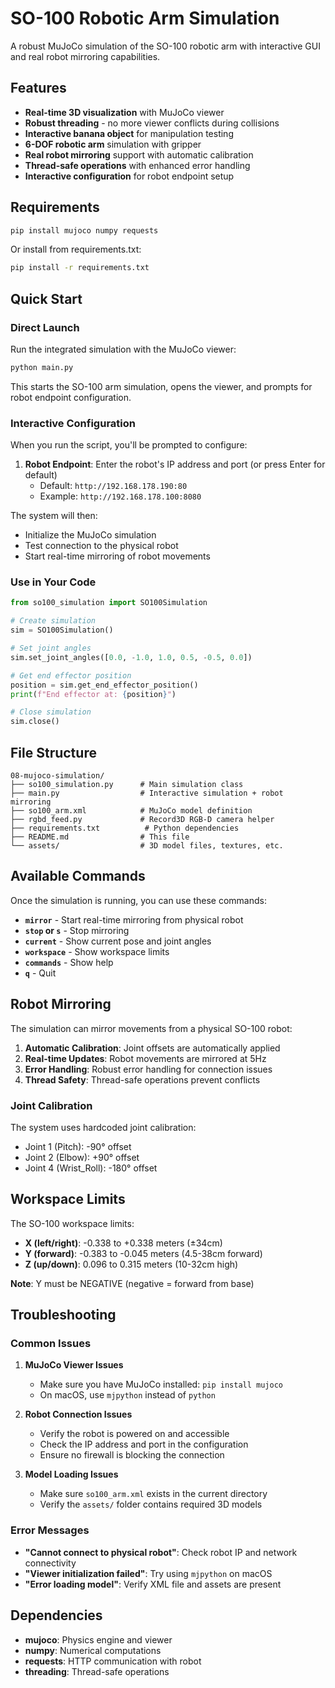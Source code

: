 # SO-100 Robotic Arm Simulation

A robust MuJoCo simulation of the SO-100 robotic arm with interactive GUI and real robot mirroring capabilities.

## Features

- **Real-time 3D visualization** with MuJoCo viewer
- **Robust threading** - no more viewer conflicts during collisions
- **Interactive banana object** for manipulation testing
- **6-DOF robotic arm** simulation with gripper
- **Real robot mirroring** support with automatic calibration
- **Thread-safe operations** with enhanced error handling
- **Interactive configuration** for robot endpoint setup

## Requirements

```bash
pip install mujoco numpy requests
```

Or install from requirements.txt:
```bash
pip install -r requirements.txt
```

## Quick Start

### Direct Launch
Run the integrated simulation with the MuJoCo viewer:

```bash
python main.py
```

This starts the SO-100 arm simulation, opens the viewer, and prompts for robot endpoint configuration.

### Interactive Configuration

When you run the script, you'll be prompted to configure:

1. **Robot Endpoint**: Enter the robot's IP address and port (or press Enter for default)
   - Default: `http://192.168.178.190:80`
   - Example: `http://192.168.178.100:8080`

The system will then:
- Initialize the MuJoCo simulation
- Test connection to the physical robot
- Start real-time mirroring of robot movements

### Use in Your Code

```python
from so100_simulation import SO100Simulation

# Create simulation
sim = SO100Simulation()

# Set joint angles
sim.set_joint_angles([0.0, -1.0, 1.0, 0.5, -0.5, 0.0])

# Get end effector position
position = sim.get_end_effector_position()
print(f"End effector at: {position}")

# Close simulation
sim.close()
```

## File Structure

```
08-mujoco-simulation/
├── so100_simulation.py      # Main simulation class
├── main.py                  # Interactive simulation + robot mirroring
├── so100_arm.xml            # MuJoCo model definition
├── rgbd_feed.py             # Record3D RGB-D camera helper
├── requirements.txt          # Python dependencies
├── README.md                # This file
└── assets/                  # 3D model files, textures, etc.
```

## Available Commands

Once the simulation is running, you can use these commands:

- **`mirror`** - Start real-time mirroring from physical robot
- **`stop` or `s`** - Stop mirroring
- **`current`** - Show current pose and joint angles
- **`workspace`** - Show workspace limits
- **`commands`** - Show help
- **`q`** - Quit

## Robot Mirroring

The simulation can mirror movements from a physical SO-100 robot:

1. **Automatic Calibration**: Joint offsets are automatically applied
2. **Real-time Updates**: Robot movements are mirrored at 5Hz
3. **Error Handling**: Robust error handling for connection issues
4. **Thread Safety**: Thread-safe operations prevent conflicts

### Joint Calibration

The system uses hardcoded joint calibration:
- Joint 1 (Pitch): -90° offset
- Joint 2 (Elbow): +90° offset  
- Joint 4 (Wrist_Roll): -180° offset

## Workspace Limits

The SO-100 workspace limits:
- **X (left/right)**: -0.338 to +0.338 meters (±34cm)
- **Y (forward)**: -0.383 to -0.045 meters (4.5-38cm forward)
- **Z (up/down)**: 0.096 to 0.315 meters (10-32cm high)

**Note**: Y must be NEGATIVE (negative = forward from base)

## Troubleshooting

### Common Issues

1. **MuJoCo Viewer Issues**
   - Make sure you have MuJoCo installed: `pip install mujoco`
   - On macOS, use `mjpython` instead of `python`

2. **Robot Connection Issues**
   - Verify the robot is powered on and accessible
   - Check the IP address and port in the configuration
   - Ensure no firewall is blocking the connection

3. **Model Loading Issues**
   - Make sure `so100_arm.xml` exists in the current directory
   - Verify the `assets/` folder contains required 3D models

### Error Messages

- **"Cannot connect to physical robot"**: Check robot IP and network connectivity
- **"Viewer initialization failed"**: Try using `mjpython` on macOS
- **"Error loading model"**: Verify XML file and assets are present

## Dependencies

- **mujoco**: Physics engine and viewer
- **numpy**: Numerical computations
- **requests**: HTTP communication with robot
- **threading**: Thread-safe operations